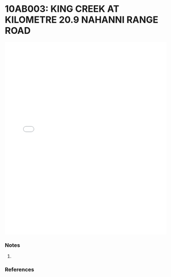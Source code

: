 # 10AB003: KING CREEK AT KILOMETRE 20.9 NAHANNI RANGE ROAD

<iframe src="/distribution_estimation/_static/stations/10AB003_fdc.html" width="100%" height="600" frameborder="0"></iframe>

### Notes
1. 

### References

